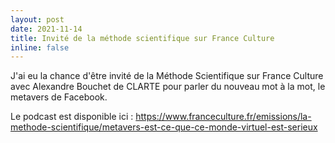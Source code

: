 ```yaml
---
layout: post
date: 2021-11-14
title: Invité de la méthode scientifique sur France Culture
inline: false
---
```


J'ai eu la chance d'être invité de la Méthode Scientifique sur France Culture avec Alexandre Bouchet de CLARTE pour parler du nouveau mot à la mot, le metavers de Facebook. 

Le podcast est disponible ici : https://www.franceculture.fr/emissions/la-methode-scientifique/metavers-est-ce-que-ce-monde-virtuel-est-serieux






